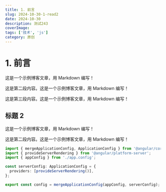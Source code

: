 ```yaml
---
title: 1. 前言
slug: 2024-10-30-1-read2
date: 2024-10-30
description: 测试243
coverImage: 
tags: ['技术', 'js']
category: 原创
---
```


# 1. 前言

这是一个示例博客文章，用 Markdown 编写！

这是第二段内容。这是一个示例博客文章，用 Markdown 编写！

这是第三段内容。这是一个示例博客文章，用 Markdown 编写！

## 标题 2

这是一个示例博客文章，用 Markdown 编写！

这是第二段内容。这是一个示例博客文章，用 Markdown 编写！

```typescript
import { mergeApplicationConfig, ApplicationConfig } from '@angular/core';
import { provideServerRendering } from '@angular/platform-server';
import { appConfig } from './app.config';

const serverConfig: ApplicationConfig = {
  providers: [provideServerRendering()],
};

export const config = mergeApplicationConfig(appConfig, serverConfig);

```

